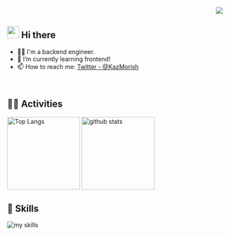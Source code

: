 <!-- 1. GitHub usernameを変更 -->
<div align="right">
  <img src="https://komarev.com/ghpvc/?username=Kazu-moris" />
</div>


<!-- 2. プロフィールや連絡先を変更 -->
## <img src="https://media.giphy.com/media/hvRJCLFzcasrR4ia7z/giphy.gif" width="28"> Hi there

- 🧑‍💻 I'm a backend engineer.
- 🌱 I’m currently learning frontend!
- 📫 How to reach me: [Twitter - @KazMorish](https://twitter.com/KazMorish)
<br>

<!-- 4. GitHub usernameを変更, 2箇所 -->
<!-- ライトモート：theme=light, ダークモート：theme=vue-dark  -->
## 🏃‍♀️ Activities
<div align="left"> 
  <img alt="Top Langs" height="170px" src="https://github-readme-stats-kazmo.vercel.app/api?username=Kazu-moris&theme=vue-dark&layout=compact" />
  <img alt="github stats" height="170px" src="https://github-readme-stats-kazmo.vercel.app/api/top-langs/?username=Kazu-moris&theme=vue-dark&layout=compact" />
</div>



<!-- 3. 好きな技術スタックに変更 -->
<!-- ライトモート：theme=light, ダークモート：theme=dark -->
<!-- アイコンの選択肢一覧：https://arc.net/l/quote/zizyykfh -->
## 🌱 Skills
<img alt="my skills" src="https://skillicons.dev/icons?theme=dark&perline=7&i=html,css,js,nodejs,ts,react,next,figma,rust,python,fastapi,go,docker,terraform,aws,gcp" />
<br>




<!--
This repository is a ✨ _special_ ✨ repository because its `README.md` (this file) appears on your GitHub profile.

Here are some ideas to get you started:

- 🔭 I’m currently working on ...
- 🌱 I’m currently learning ...
- 👯 I’m looking to collaborate on ...
- 🤔 I’m looking for help with ...
- 💬 Ask me about ...
- 📫 How to reach me: ...
- 😄 Pronouns: ...
- ⚡ Fun fact: ...
-->

